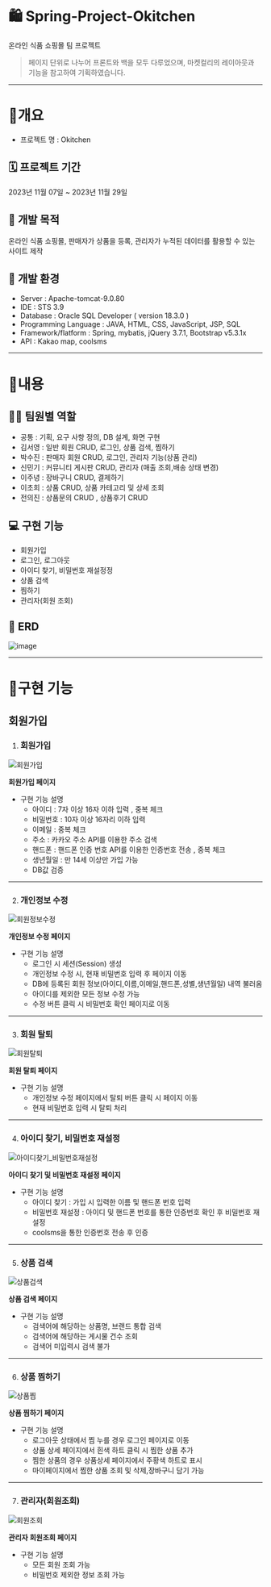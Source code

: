 # 🛍 Spring-Project-Okitchen
온라인 식품 쇼핑몰 팀 프로젝트 

> 페이지 단위로 나누어 프론트와 백을 모두 다루었으며, 마켓컬리의 레이아웃과 기능을 참고하여 기획하였습니다.

------------

# 📝개요

* 프로젝트 명 : Okitchen

## 🗓 프로젝트 기간

2023년 11월 07일 ~ 2023년 11월 29일


## 📢 개발 목적
온라인 식품 쇼핑몰, 판매자가 상품을 등록, 관리자가 누적된 데이터를 활용할 수 있는 사이트 제작


## 🎨 개발 환경

  - Server : Apache-tomcat-9.0.80
  - IDE : STS 3.9
  - Database : Oracle SQL Developer ( version 18.3.0 )
  - Programming Language : JAVA, HTML, CSS, JavaScript, JSP, SQL
  - Framework/flatform : Spring, mybatis, jQuery 3.7.1, Bootstrap v5.3.1x
  - API : Kakao map, coolsms 


------------

# 📝내용


## 🙋‍♂️‍ 팀원별 역할

  - 공통 : 기획, 요구 사항 정의, DB 설계, 화면 구현
  - 김서영 : 일반 회원 CRUD, 로그인, 상품 검색, 찜하기 
  - 박수진 : 판매자 회원 CRUD, 로그인, 관리자 기능(상품 관리)
  - 신민기 : 커뮤니티 게시판 CRUD, 관리자 (매출 조회,배송 상태 변경)
  - 이주녕 : 장바구니 CRUD, 결제하기 
  - 이초희 : 상품 CRUD, 상품 카테고리 및 상세 조회
  - 전의진 : 상품문의 CRUD , 상품후기 CRUD 

## 💻‍ 구현 기능

  - 회원가입
  - 로그인, 로그아웃
  - 아이디 찾기, 비밀번호 재설정정
  - 상품 검색
  - 찜하기
  - 관리자(회원 조회)

## 📝 ERD  

![image](https://github.com/seo02wow/Okitchen/assets/135966211/77e5f81d-5b27-4bfa-be1a-107c94053aa1)



------------

# 📝구현 기능

## 회원가입

 1. <h3>회원가입</h3>

![회원가입](https://github.com/seo02wow/Okitchen/assets/135966211/6d9a03e7-867e-4717-81fb-bad66a0cc229)



  **회원가입 페이지**
   
  * 구현 기능 설명
    - 아이디 : 7자 이상 16자 이하 입력 , 중복 체크
    - 비밀번호 : 10자 이상 16자리 이하 입력
    - 이메일 : 중복 체크 
    - 주소 : 카카오 주소 API를 이용한 주소 검색 
    - 핸드폰 : 핸드폰 인증 번호 API를 이용한 인증번호 전송 , 중복 체크
    - 생년월일 : 만 14세 이상만 가입 가능
    - DB값 검증 <br>

------------

2. <h3>개인정보 수정</h3>

![회원정보수정](https://github.com/seo02wow/Okitchen/assets/135966211/406ba0a5-eb6a-42e6-881f-f0afb128de7e)

  

**개인정보 수정 페이지**

  * 구현 기능 설명
     - 로그인 시 세션(Session) 생성
     - 개인정보 수정 시, 현재 비밀번호 입력 후 페이지 이동
     - DB에 등록된 회원 정보(아이디,이름,이메일,핸드폰,성별,생년월일) 내역 불러옴
     - 아이디를 제외한 모든 정보 수정 가능
     - 수정 버튼 클릭 시 비밀번호 확인 페이지로 이동<br>
    
------------

3. <h3>회원 탈퇴</h3>

![회원탈퇴](https://github.com/seo02wow/Okitchen/assets/135966211/4e4554d6-9560-4378-b234-ded4a39927cd)



**회원 탈퇴 페이지**

  * 구현 기능 설명   
	   - 개인정보 수정 페이지에서 탈퇴 버튼 클릭 시 페이지 이동
	   - 현재 비밀번호 입력 시 탈퇴 처리 <br>

 ------------

 4. <h3>아이디 찾기, 비밀번호 재설정</h3>

![아이디찾기_비밀번호재설정](https://github.com/seo02wow/Okitchen/assets/135966211/2f0e75d6-3a72-4d47-ada9-b6822125026b)



**아이디 찾기 및 비밀번호 재설정 페이지**
  * 구현 기능 설명   
	   - 아이디 찾기 : 가입 시 입력한 이름 및 핸드폰 번호 입력
     - 비밀번호 재설정 : 아이디 및 핸드폰 번호를 통한 인증번호 확인 후 비밀번호 재설정
     - coolsms을 통한 인증번호 전송 후 인증<br>

 ------------

5. <h3>상품 검색</h3>

![상품검색](https://github.com/seo02wow/Okitchen/assets/135966211/69db9faa-d355-4ffd-8f42-c92206c2a977)



**상품 검색 페이지**

  * 구현 기능 설명   
	   - 검색어에 해당하는 상품명, 브랜드 통합 검색 
	   - 검색어에 해당하는 게시물 건수 조회
	   - 검색어 미입력시 검색 불가<br>
    
------------

6. <h3>상품 찜하기</h3>

![상품찜](https://github.com/seo02wow/Okitchen/assets/135966211/86e607c7-4724-4f07-ba16-9cefe0537a62)

  

**상품 찜하기 페이지**

  * 구현 기능 설명   
	   - 로그아웃 상태에서 찜 누를 경우 로그인 페이지로 이동
     - 상품 상세 페이지에서 흰색 하트 클릭 시 찜한 상품 추가
     - 찜한 상품의 경우 상품상세 페이지에서 주황색 하트로 표시
     - 마이페이지에서 찜한 상품 조회 및 삭제,장바구니 담기 가능 <br>  
    
------------

7. <h3>관리자(회원조회)</h3>

![회원조회](https://github.com/seo02wow/Okitchen/assets/135966211/106f77a4-88de-4f54-8797-8c0896d931ff)



**관리자 회원조회 페이지**

  * 구현 기능 설명   
	   - 모든 회원 조회 가능
	   - 비밀번호 제외한 정보 조회 가능 <br>
    
